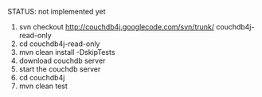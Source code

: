 STATUS: not implemented yet

1. svn checkout http://couchdb4j.googlecode.com/svn/trunk/ couchdb4j-read-only
2. cd couchdb4j-read-only
3. mvn clean install -DskipTests
4. download couchdb server
5. start the couchdb server
6. cd couchdb4j
7. mvn clean test


